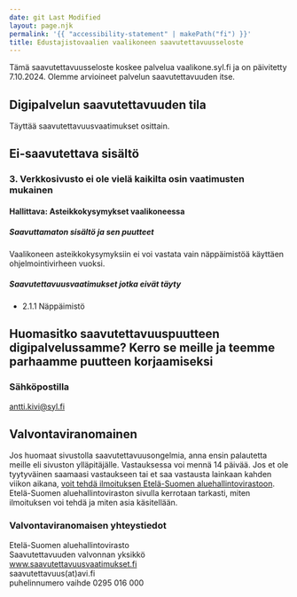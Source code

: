 ```yaml
---
date: git Last Modified
layout: page.njk
permalink: '{{ "accessibility-statement" | makePath("fi") }}'
title: Edustajistovaalien vaalikoneen saavutettavuusseloste
---
```


Tämä saavutettavuusseloste koskee palvelua vaalikone.syl.fi ja on päivitetty
7.10.2024. Olemme arvioineet palvelun saavutettavuuden itse.

## Digipalvelun saavutettavuuden tila

Täyttää saavutettavuusvaatimukset osittain.

## Ei-saavutettava sisältö

### 3. Verkkosivusto ei ole vielä kaikilta osin vaatimusten mukainen

#### Hallittava: Asteikkokysymykset vaalikoneessa

##### Saavuttamaton sisältö ja sen puutteet

Vaalikoneen asteikkokysymyksiin ei voi vastata vain näppäimistöä käyttäen
ohjelmointivirheen vuoksi.

##### Saavutettavuusvaatimukset jotka eivät täyty

- 2.1.1 Näppäimistö

## Huomasitko saavutettavuuspuutteen digipalvelussamme? Kerro se meille ja teemme parhaamme puutteen korjaamiseksi

### Sähköpostilla

antti.kivi@syl.fi

## Valvontaviranomainen

Jos huomaat sivustolla saavutettavuusongelmia, anna ensin palautetta meille eli
sivuston ylläpitäjälle. Vastauksessa voi mennä 14 päivää. Jos et ole tyytyväinen
saamaasi vastaukseen tai et saa vastausta lainkaan kahden viikon aikana,
[voit tehdä ilmoituksen Etelä-Suomen aluehallintovirastoon](https://www.saavutettavuusvaatimukset.fi/oikeutesi/).
Etelä-Suomen aluehallintoviraston sivulla kerrotaan tarkasti, miten ilmoituksen
voi tehdä ja miten asia käsitellään.

### Valvontaviranomaisen yhteystiedot

Etelä-Suomen aluehallintovirasto<br> Saavutettavuuden valvonnan yksikkö<br>
www.saavutettavuusvaatimukset.fi<br> saavutettavuus(at)avi.fi<br> puhelinnumero
vaihde 0295 016 000
